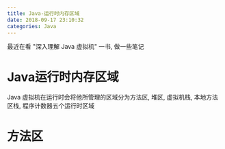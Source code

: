 ```yaml
---
title: Java-运行时内存区域
date: 2018-09-17 23:10:32
categories: Java
---
```


最近在看 "深入理解 Java 虚拟机" 一书, 做一些笔记

# Java运行时内存区域

Java 虚拟机在运行时会将他所管理的区域分为方法区, 堆区, 虚拟机栈, 本地方法区栈, 程序计数器五个运行时区域

# 方法区
